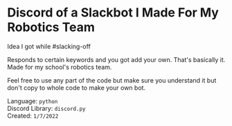# Discord of a Slackbot I Made For My Robotics Team
Idea I got while #slacking-off


Responds to certain keywords and you got add your own. That's basically it. Made for my school's robotics team. 


Feel free to use any part of the code but make sure you understand it but don't copy to whole code to make your own bot.


Language: `python`\
Discord Library: `discord.py`\
Created: `1/7/2022`
